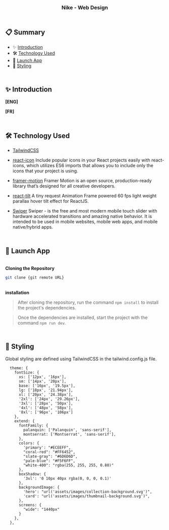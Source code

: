 <div align="center">
  <!-- <a href="" target="_blanck"><img src="./public" alt="Nike - Web Design"></a> -->
  <h3 align="center">Nike - Web Design</h3>
</div>

## <br /> 📋 <a name="table">Summary</a>

- ✨ [Introduction](#introduction)
- 🛠 [Technology Used](#tech-stack)
- 🚀 [Launch App](#launch-app)
- 🎨 [Styling](#style)

## <br /> <a name="introduction">✨ Introduction</a>

**[ENG]**

**[FR]**

## <br /> <a name="tech-stack">🛠 Technology Used</a>

- [TailwindCSS](https://tailwindcss.com/docs/installation)

- [react-icon](https://www.npmjs.com/package/react-icons)
Include popular icons in your React projects easily with react-icons, which utilizes ES6 imports that allows you to include only the icons that your project is using.

- [framer-motion](https://www.npmjs.com/package/framer-motion)
Framer Motion is an open source, production-ready library that’s designed for all creative developers.

- [react-tilt](https://www.npmjs.com/package/react-tilt?activeTab=readme)
A tiny request Animation Frame powered 60 fps light weight parallax hover tilt effect for ReactJS.

- [Swiper](https://swiperjs.com/react)
Swiper - is the free and most modern mobile touch slider with hardware accelerated transitions and amazing native behavior. It is intended to be used in mobile websites, mobile web apps, and mobile native/hybrid apps.


## <br /> <a name="launch-app">🚀 Launch App</a>

<br/>**Cloning the Repository**

```bash
git clone {git remote URL}
```

<br/>**installation**

> After cloning the repository, run the command `npm install` to install the project's dependencies.

> Once the dependencies are installed, start the project with the command `npm run dev`.

## <br /> <a name="launch-app">🎨 Styling</a>

Global styling are defined using TailwindCSS in the tailwind.config.js file.

````
  theme: {
    fontSize: {
      xs: ['12px', '16px'],
      sm: ['14px', '20px'],
      base: ['16px', '19.5px'],
      lg: ['18px', '21.94px'],
      xl: ['20px', '24.38px'],
      '2xl': ['24px', '29.26px'],
      '3xl': ['28px', '50px'],
      '4xl': ['48px', '58px'],
      '8xl': ['96px', '106px']
    },
    extend: {
      fontFamily: {
        palanquin: ['Palanquin', 'sans-serif'],
        montserrat: ['Montserrat', 'sans-serif'],
      },
      colors: {
        'primary': "#ECEEFF",
        "coral-red": "#FF6452",
        "slate-gray": "#6D6D6D",
        "pale-blue": "#F5F6FF",
        "white-400": "rgba(255, 255, 255, 0.80)"
      },
      boxShadow: {
        '3xl': '0 10px 40px rgba(0, 0, 0, 0.1)'
      },
      backgroundImage: {
        'hero': "url('assets/images/collection-background.svg')",
        'card': "url('assets/images/thumbnail-background.svg')",
      },
      screens: {
        "wide": "1440px"
      }
    },
  },